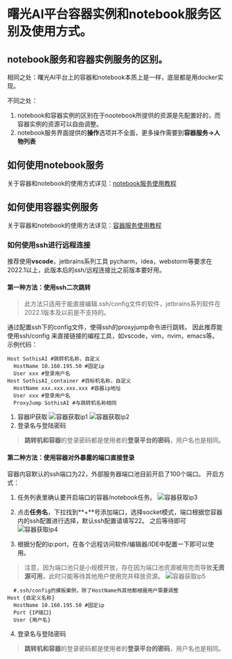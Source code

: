 # 曙光AI平台容器实例和notebook服务区别及使用方式。 
## notebook服务和容器实例服务的区别。  

相同之处：曙光AI平台上的容器和notebook本质上是一样，底层都是用docker实现。

不同之处：
1. notebook和容器实例的区别在于nootebook所提供的资源是先配置好的，而容器实例的资源可以自由调整。
2. notebook服务界面提供的**操作**选项并不全面，更多操作需要到**容器服务->人物列表**

## 如何使用notebook服务
关于容器和notebook的使用方式详见：[notebook服务使用教程]( docs/SothisAI/UsePlatform.md)

## 如何使用容器实例服务
关于容器和notebook的使用方法详见：[容器服务使用教程](../SothisAI/UsePlatform.md/#6容器服务)
### 如何使用ssh进行远程连接
推荐使用**vscode**，jetbrains系列工具 pycharm，idea，webstorm等要求在2022.1以上，此版本后的ssh/远程连接比之前版本要好用。
#### 第一种方法：使用ssh二次跳转
> 此方法只适用于能直接编辑.ssh/config文件的软件，jetbrains系列软件在2022.1版本及以前是不支持的。

通过配置ssh下的config文件，使得ssh的proxyjump命令进行跳转。
因此推荐能使用ssh/config 来直接链接的编程工具，如vscode，vim，nvim，emacs等。
示例代码：
```shell
Host SothisAI #跳转机名称，自定义
  HostName 10.160.195.50 #固定ip
  User xxx #登录用户名
Host SothisAI_container #目标机名称，自定义
  HostName xxx.xxx.xxx.xxx #容器ip地址
  User xxx #登录用户名
  ProxyJump SothisAI #与跳转机名称相同
```
1. 容器IP获取
![容器获取ip1](./ssh_images/container_ip_1.jpg)
![容器获取ip2](./ssh_images/container_ip_2.jpg)
2. 登录名与登陆密码
> **跳转机和容器**的登录密码都是使用者的**登录平台的密码**，用户名也是相同。

#### 第二种方法：使用容器对外暴露的端口直接登录

容器内容默认的ssh端口为22，外部服务器端口池目前开启了100个端口。
开启方式：
1. 任务列表里确认要开启端口的容器/notebook任务。
![容器获取ip3](./ssh_images/contianer_socket_1.jpg)

2. 点击**任务名**，下拉找到**+**号添加端口，选择socket模式，端口根据您容器内的ssh配置进行选择，默认ssh配置请填写22。
之后等待即可
![容器获取ip4](./ssh_images/container_socket_2.png)

3. 根据分配的ip:port，在各个远程访问软件/编辑器/IDE中配置一下即可以使用。
> 注意，因为端口池只是小规模开放，存在因为端口池资源被用完而导致**无资源可用**，此时只能等待其他用户使用完并释放资源。
![容器获取ip5](./ssh_images/container_socket_3.png)

```shell
  #.ssh/config的摸板案例，除了HostName外其他都根据用户需要调整
Host {自定义名称} 
  HostName 10.160.195.50 #固定ip
  Port {IP端口}
  User {用户名}

```

4. 登录名与登陆密码
> **跳转机和容器**的登录密码都是使用者的**登录平台的密码**，用户名也是相同。



